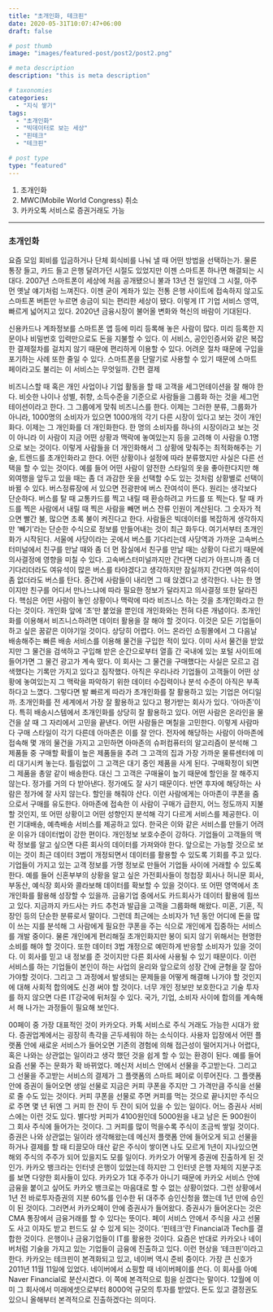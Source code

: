 ```yaml
---
title: "초개인화, 테크핀"
date: 2020-05-31T10:07:47+06:00
draft: false

# post thumb
image: "images/featured-post/post2/post2.png"

# meta description
description: "this is meta description"

# taxonomies
categories: 
  - "지식 쌓기"
tags:
  - "초개인화"
  - "빅데이터로 보는 세상"
  - "핀테크"
  - "테크핀"

# post type
type: "featured"
---
```


1. 초개인화
2. MWC(Mobile World Congress) 취소
3. 카카오톡 서비스로 증권거래도 가능

<hr>

### 초개인화

요즘 모임 회비를 입금하거나 단체 회식비를 나눠 낼 때 어떤 방법을 선택하는가. 물론 통장 들고, 카드 들고 은행 달려가던 시절도 있었지만 이젠 스마트폰 하나면 해결되는 시대다. 2007년 스마트폰이 세상에 처음 공개됐으니 불과 13년 전 일인데 그 시절, 아주 먼 옛날 얘기처럼 느껴진다. 이젠 굳이 계좌가 있는 전통 은행 사이트에 접속하지 않고도 스마트폰 버튼만 누르면 송금이 되는 편리한 세상이 됐다. 이렇게 IT 기업 서비스 영역, 빠르게 넓어지고 있다. 2020년 금융시장이 불어올 변화와 혁신의 바람이 기대된다.

신용카드나 계좌정보를 스마트폰 앱 등에 미리 등록해 놓은 사람이 많다. 미리 등록한 지문이나 비밀번호 입력만으로도 돈을 지불할 수 있다. 이 서비스, 공인인증서와 같은 복잡한 결제절차를 걸치지 않기 때문에 편리하게 이용할 수 있다. 어려운 절차 때문에 구입을 포기하는 사례 또한 줄일 수 있다. 스마트폰을 단말기로 사용할 수 있기 때문에 스마트 페이라고도 불리는 이 서비스는 무엇일까.
간편 결제

비즈니스할 때 혹은 개인 사업이나 기업 활동을 할 때 고객을 세그먼테이션을 잘 해야 한다. 비슷한 나이나 성별, 취향, 소득수준을 기준으로 사람들을 그룹화 하는 것을 세그먼테이션이라고 한다. 그 그룹에게 맞춰 비즈니스를 한다. 이제는 그러한 분류, 그룹화가 아니라, 1000명의 소비자가 있으면 1000개의 각기 다른 시장이 있다고 보는 것이 개인화다. 이제는 그 개인화를 더 개인화한다. 한 명의 소비자를 하나의 시장이라고 보는 것이 아니라 이 사람이 지금 어떤 상황과 맥락에 놓여있는지 등을 고려해 이 사람을 0.1명으로 보는 것이다. 이렇게 사람들을 더 개인화해서 그 상황에 맞춰주는 최적화해주는 기술, 트렌드를 초개인화라고 한다. 어떤 상황이나 설정에 따라 분류했지만 사실은 다른 선택을 할 수 있는 것이다. 예를 들어 어떤 사람이 얌전한 스타일의 옷을 좋아한다지만 해외여행을 앞두고 있을 때는 좀 더 과감한 옷을 선택할 수도 있는 것처럼 상황별로 선택이 바뀔 수 있다.
버스정류장에 서 있으면 전광판에 버스 잔여석이 뜬다. 원리는 생각보다 단순하다. 버스를 탈 때 교통카드를 찍고 내릴 때 환승하려고 카드를 또 찍는다. 탈 때 카드를 찍은 사람에서 내릴 때 찍은 사람을 빼면 버스 잔류 인원이 계산된다. 그 숫자가 적으면 빨간 불, 많으면 초록 불이 켜진다고 한다. 사람들은 빅데이터를 복잡하게 생각하지만 ‘빼기’라는 단순한 수식으로 정보를 만들어내는 것이 최근 화두다. 여기서부터 초개인화가 시작된다.
서울에 사당이라는 곳에서 버스를 기다리는데 사당역과 가까운 고속버스터미널에서 친구를 만날 때와 좀 더 먼 잠실에서 친구를 만날 때는 상황이 다르기 때문에 의사결정에 영향을 미칠 수 있다. 고속버스터미널까지만 간다면 다리가 아프니까 좀 더 기다리더라도 여유석이 많은 버스를 타야겠다고 생각하지만 잠실까지 간다면 여유석이 좀 없더라도 버스를 탄다. 중간에 사람들이 내리면 그 때 앉겠다고 생각한다. 나는 한 명이지만 친구를 어디서 만나느냐에 따라 필요한 정보가 달라지고 의사결정 또한 달라진다.
핵심은 어떤 사람이 놓인 상황이나 맥락에 따라 비즈니스 하는 것을 초개인화라고 한다는 것이다. 개인화 앞에 ‘초’만 붙었을 뿐인데 개인화와는 전혀 다른 개념이다. 초개인화를 이용해서 비즈니스하려면 데이터 활용을 잘 해야 할 것이다. 이것은 모든 기업들이 하고 싶은 꿈같은 이야기일 것이다. 상당히 어렵다.
어느 온라인 쇼핑몰에서 그 다음날 배송해주는 빠른 배송 서비스를 이용해 물건을 구입한 적이 있다. 이미 사서 물건을 받았지만 그 물건을 검색하고 구입해 받은 순간으로부터 열흘 간 국내에 있는 포털 사이트에 들어가면 그 물건 광고가 계속 떴다. 이 회사는 그 물건을 구매했다는 사실은 모르고 검색했다는 기록만 가지고 있다고 짐작했다. 아직은 우리나라 기업들이 고객들이 어떤 상황에 놓여있는지 그 맥락을 파악하기 위한 데이터 수집력이나 분석 수준이 아직은 부족하다고 느꼈다.
그렇다면 발 빠르게 따라가 초개인화를 잘 활용하고 있는 기업은 어디일까. 초개인화를 전 세계에서 가장 잘 활용하고 있다고 평가받는 회사가 있다. ‘아마존’이다. 특히 배송시스템에서 초개인화를 상당히 잘 활용하고 있다.
어떤 사람은 온라인을 물건을 살 때 그 자리에서 고민을 끝낸다. 어떤 사람들은 며칠을 고민한다. 이렇게 사람마다 구매 스타일이 각기 다른데 아마존은 이를 잘 안다. 전자에 해당하는 사람이 아마존에 접속해 몇 개의 물건을 가지고 고민하면 아마존의 슈퍼컴퓨터의 알고리즘이 분석해 그 제품들 중 구매할 확률이 높은 제품들을 추려 그 고객의 집과 가장 가까운 물류센터에 미리 대기시켜 놓는다. 틀림없이 그 고객은 대기 중인 제품을 사게 된다. 구매확정이 되면 그 제품을 총알 같이 배송한다. 대신 그 고객은 구매율이 높기 때문에 할인을 잘 해주지 않는다. 정가를 거의 다 받아낸다. 정가에도 잘 사기 때문이다. 반면 후자에 해당하는 사람은 정가에 잘 사지 않는다. 할인을 해줘야 산다. 이런 사람에게는 아마존이 쿠폰을 줌으로서 구매를 유도한다.
아마존에 접속한 이 사람이 구매가 급한지, 어느 정도까지 지불할 것인지, 또 어떤 상황이고 어떤 성향인지 분석해 각기 다르게 서비스를 제공한다. 이런 기대배송, 예측배송 서비스를 제공하고 있다.
한국은 이와 같은 서비스를 만들기 어려운 이유가 데이터법이 강한 편이다. 개인정보 보호수준이 강하다. 기업들이 고객들의 맥락 정보를 알고 싶으면 다른 회사의 데이터를 가져와야 한다. 앞으로는 가능할 것으로 보이는 것이 최근 데이터 3법이 개정되면서 데이터를 활용할 수 있도록 기회를 주고 있다. 기업들이 가지고 있는 고객 정보를 가명 정보로 만들어 기업들 사이에 거래할 수 있도록 한다. 예를 들어 신혼부부의 상황을 알고 싶은 가전회사들이 청첩장 회사나 허니문 회사, 부동산, 예식장 회사와 콜라보해 데이터를 확보할 수 있을 것이다.
또 어떤 영역에서 초개인화를 활용해 성장할 수 있을까. 금융기업 중에서도 카드회사가 데이터 활용에 힘쓰고 있다. 지금까지 카드사는 카드 추천과 발급을 고객을 그룹화해 해왔다. 미혼, 기혼, 직장인 등의 단순한 분류로서 말이다. 그런데 최근에는 소비자가 1년 동안 어디에 돈을 많이 쓰는 지를 분석해 그 사람에게 필요한 쿠폰을 주는 식으로 개인에게 집중하는 서비스를 개발 중이다.
물론 개인에게 편리해질 초개인화지만 봉이 되지 않기 위해서는 현명한 소비를 해야 할 것이다. 또한 데이터 3법 개정으로 예민하게 반응할 소비자가 있을 것이다. 이 회사를 믿고 내 정보를 준 것이지만 다른 회사에 사용될 수 있기 때문이다.
이런 서비스를 하는 기업들이 본인이 하는 사업의 윤리와 앞으로의 성장 간에 균형을 잘 잡아가야할 것이다. 그리고 그 과정에서 발생되는 문제들을 어떻게 해결해 나가야 할 것인지에 대해 사회적 합의에도 신경 써야 할 것이다. 너무 개인 정보만 보호한다고 기술 투자를 하지 않으면 다른 IT강국에 뒤처질 수 있다. 국가, 기업, 소비자 사이에 합의를 계속해서 해 나가는 과정들이 필요해 보인다.

00페이 중 가장 대표적인 것이 카카오다. 카톡 서비스로 주식 거래도 가능한 시대가 왔다. 증권업계에서는 굉장히 촉각을 곤두세워야 하는 소식이다.
사용자 입장에서 어떤 플랫폼 안에 새로운 서비스가 들어오면 기존의 경험에 의해 접근성이 떨어지거나 어렵다, 혹은 나와는 상관없는 일이라고 생각 했던 것을 쉽게 할 수 있는 환경이 된다.
예를 들어 요즘 선물 주는 문화가 확 바뀌었다. 메신저 서비스 안에서 선물을 주고받는다. 그리고 그 선물을 주고받는 서비스의 결제가 그 플랫폼의 스마트 페이로 이루어진다. 그 플랫폼 안에 증권이 들어오면 생일 선물로 지금은 커피 쿠폰을 주지만 그 가격만큼 주식을 선물로 줄 수도 있는 것이다. 커피 쿠폰을 선물로 주면 커피를 먹는 것으로 끝나지만 주식으로 주면 몇 년 뒤엔 그 커피 한 잔이 두 잔이 되어 있을 수 있는 일이다.
어느 증권사 서비스에는 이런 것도 있다. 별다방 커피가 4100원인데 5000원을 내고 남은 돈 900원이 그 회사 주식에 들어가는 것이다. 그 커피를 많이 먹을수록 주식이 조금씩 쌓일 것이다.
증권은 나와 상관없는 일이라 생각해왔는데 메신저 플랫폼 안에 들어오게 되고 선물을 하거나 결제를 할 때 티끌모아 태산 같은 주식이 쌓이면 나도 모르게 1년이 지나있으면 해외 주식의 주주가 되어 있을지도 모를 일이다.
카카오가 어떻게 증권에 진출하게 된 것인가. 카카오 뱅크라는 인터넷 은행이 있었는데 하지만 그 인터넷 은행 자체의 지분구조를 보면 다양한 회사들이 있다. 카카오가 1대 주주가 아니기 때문에 카카오 서비스 안에 금융을 붙이고 싶어도 카카오 뱅크로는 마음대로 할 수 없는 상황이었다. 그런 상황에서 1년 전 바로투자증권의 지분 60%를 인수한 뒤 대주주 승인신청을 했는데 1년 만에 승인이 된 것이다. 그러면서 카카오페이 안에 증권사가 들어왔다. 증권사가 들어온다는 것은 CMA 통장에서 금융거래를 할 수 있다는 뜻이다. 페이 서비스 안에서 주식을 사고 선물도 사고 이자도 받고 펀드도 살 수 있게 되는 것이다.
‘핀테크’란 Financial과 Tech를 결합한 것이다. 은행이나 금융기업들이 IT를 활용한 것이다. 요즘은 반대로 카카오나 네이버처럼 기술을 가지고 있는 기업들이 금융에 진출하고 있다. 이런 현상을 ‘테크핀’이라고 한다. 카카오는 테크핀이 본격화되고 있고, 네이버 역시 준비 중이다.
가장 큰 신호가 2011년 11월 11일에 있었다. 네이버에서 쇼핑할 때 네이버페이를 쓴다. 이 회사를 아예 Naver Financial로 분산시켰다. 이 쪽에 본격적으로 힘을 싣겠다는 말이다. 12월에 이미 그 회사에서 미래에셋으로부터 8000억 규모의 투자를 받았다. 돈도 있고 결정권도 있으니 올해부터 본격적으로 진출하겠다는 의미다.